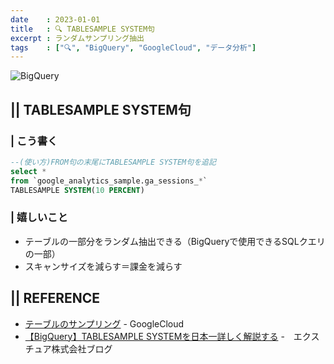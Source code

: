 ```yaml
---
date    : 2023-01-01
title   : 🔍 TABLESAMPLE SYSTEM句
excerpt : ランダムサンプリング抽出
tags    : ["🔍", "BigQuery", "GoogleCloud", "データ分析"]
---
```


![BigQuery](https://cdn-ssl-devio-img.classmethod.jp/wp-content/uploads/2020/09/gcp-eyecatch-bigquery_1200x630.png)

## || TABLESAMPLE SYSTEM句
### | こう書く
```SQL
--(使い方)FROM句の末尾にTABLESAMPLE SYSTEM句を追記
select *
from `google_analytics_sample.ga_sessions_*`
TABLESAMPLE SYSTEM(10 PERCENT)
```

### | 嬉しいこと
- テーブルの一部分をランダム抽出できる（BigQueryで使用できるSQLクエリの一部）
- スキャンサイズを減らす＝課金を減らす



## || REFERENCE
- [テーブルのサンプリング](https://cloud.google.com/bigquery/docs/table-sampling?hl=ja) - GoogleCloud
- [【BigQuery】TABLESAMPLE SYSTEMを日本一詳しく解説する](https://ex-ture.com/blog/2023/07/06/%E3%80%90bigquery%E3%80%91tablesample-system%E3%82%92%E8%A7%A3%E8%AA%AC%E3%81%99%E3%82%8B/) -　エクスチュア株式会社ブログ
